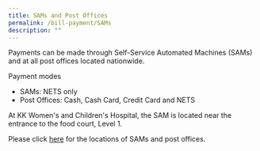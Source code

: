 ```yaml
---
title: SAMs and Post Offices
permalink: /bill-payment/SAMs
description: ""
---
```

Payments can be made through Self-Service Automated Machines (SAMs) and at all post offices located nationwide.

Payment modes

*   SAMs: NETS only
*   Post Offices: Cash, Cash Card, Credit Card and NETS

At KK Women's and Children's Hospital, the SAM is located near the entrance to the food court, Level 1.

Please click [here](https://www.singpost.com/locate-us) for the locations of SAMs and post offices.